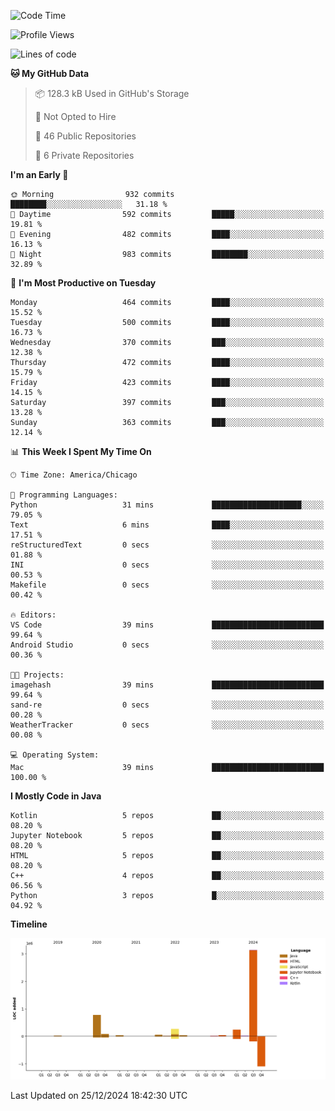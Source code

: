 <!--START_SECTION:waka-->
![Code Time](http://img.shields.io/badge/Code%20Time-720%20hrs%2035%20mins-blue)

![Profile Views](http://img.shields.io/badge/Profile%20Views-0-blue)

![Lines of code](https://img.shields.io/badge/From%20Hello%20World%20I%27ve%20Written-4.8%20million%20lines%20of%20code-blue)

**🐱 My GitHub Data** 

> 📦 128.3 kB Used in GitHub's Storage 
 > 
> 🚫 Not Opted to Hire
 > 
> 📜 46 Public Repositories 
 > 
> 🔑 6 Private Repositories 
 > 
**I'm an Early 🐤** 

```text
🌞 Morning                932 commits         ████████░░░░░░░░░░░░░░░░░   31.18 % 
🌆 Daytime                592 commits         █████░░░░░░░░░░░░░░░░░░░░   19.81 % 
🌃 Evening                482 commits         ████░░░░░░░░░░░░░░░░░░░░░   16.13 % 
🌙 Night                  983 commits         ████████░░░░░░░░░░░░░░░░░   32.89 % 
```
📅 **I'm Most Productive on Tuesday** 

```text
Monday                   464 commits         ████░░░░░░░░░░░░░░░░░░░░░   15.52 % 
Tuesday                  500 commits         ████░░░░░░░░░░░░░░░░░░░░░   16.73 % 
Wednesday                370 commits         ███░░░░░░░░░░░░░░░░░░░░░░   12.38 % 
Thursday                 472 commits         ████░░░░░░░░░░░░░░░░░░░░░   15.79 % 
Friday                   423 commits         ████░░░░░░░░░░░░░░░░░░░░░   14.15 % 
Saturday                 397 commits         ███░░░░░░░░░░░░░░░░░░░░░░   13.28 % 
Sunday                   363 commits         ███░░░░░░░░░░░░░░░░░░░░░░   12.14 % 
```


📊 **This Week I Spent My Time On** 

```text
🕑︎ Time Zone: America/Chicago

💬 Programming Languages: 
Python                   31 mins             ████████████████████░░░░░   79.05 % 
Text                     6 mins              ████░░░░░░░░░░░░░░░░░░░░░   17.51 % 
reStructuredText         0 secs              ░░░░░░░░░░░░░░░░░░░░░░░░░   01.88 % 
INI                      0 secs              ░░░░░░░░░░░░░░░░░░░░░░░░░   00.53 % 
Makefile                 0 secs              ░░░░░░░░░░░░░░░░░░░░░░░░░   00.42 % 

🔥 Editors: 
VS Code                  39 mins             █████████████████████████   99.64 % 
Android Studio           0 secs              ░░░░░░░░░░░░░░░░░░░░░░░░░   00.36 % 

🐱‍💻 Projects: 
imagehash                39 mins             █████████████████████████   99.64 % 
sand-re                  0 secs              ░░░░░░░░░░░░░░░░░░░░░░░░░   00.28 % 
WeatherTracker           0 secs              ░░░░░░░░░░░░░░░░░░░░░░░░░   00.08 % 

💻 Operating System: 
Mac                      39 mins             █████████████████████████   100.00 % 
```

**I Mostly Code in Java** 

```text
Kotlin                   5 repos             ██░░░░░░░░░░░░░░░░░░░░░░░   08.20 % 
Jupyter Notebook         5 repos             ██░░░░░░░░░░░░░░░░░░░░░░░   08.20 % 
HTML                     5 repos             ██░░░░░░░░░░░░░░░░░░░░░░░   08.20 % 
C++                      4 repos             ██░░░░░░░░░░░░░░░░░░░░░░░   06.56 % 
Python                   3 repos             █░░░░░░░░░░░░░░░░░░░░░░░░   04.92 % 
```



**Timeline**

![Lines of Code chart](https://raw.githubusercontent.com/phanijsp/phanijsp/main/assets/bar_graph.png)


 Last Updated on 25/12/2024 18:42:30 UTC
<!--END_SECTION:waka-->
